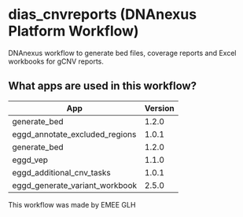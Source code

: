 # dias_cnvreports (DNAnexus Platform Workflow)

DNAnexus workflow to generate bed files, coverage reports and Excel workbooks for gCNV reports.

## What apps are used in this workflow?

|               App               | Version |
| -------------                   | ------------- |
| generate_bed                    | 1.2.0  |
| eggd_annotate_excluded_regions  | 1.0.1  |
| generate_bed                    | 1.2.0    |
| eggd_vep                        | 1.1.0  |
| eggd_additional_cnv_tasks       | 1.0.1  |
| eggd_generate_variant_workbook  | 2.5.0  |


This workflow was made by EMEE GLH